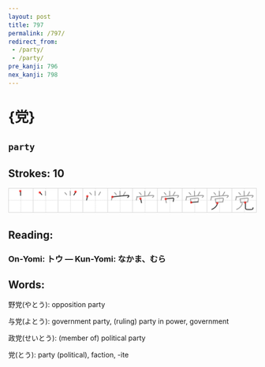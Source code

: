 ```yaml
---
layout: post
title: 797
permalink: /797/
redirect_from:
 - /party/
 - /party/
pre_kanji: 796
nex_kanji: 798
---
```


# {党}

## `party`

## Strokes: 10

<div class="stroke"><img src="../images/E5859A.png" /></div>

## Reading:

### On-Yomi: トウ &mdash; Kun-Yomi: なかま、むら

## Words:

野党(やとう): opposition party

与党(よとう): government party, (ruling) party in power, government

政党(せいとう): (member of) political party

党(とう): party (political), faction, -ite
